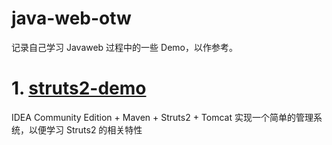 # java-web-otw

记录自己学习 Javaweb 过程中的一些 Demo，以作参考。

# 1. [struts2-demo](https://github.com/zfareast/java-web-otw/tree/master/struts2-demo)

IDEA Community Edition + Maven + Struts2 + Tomcat 实现一个简单的管理系统，以便学习 Struts2 的相关特性
